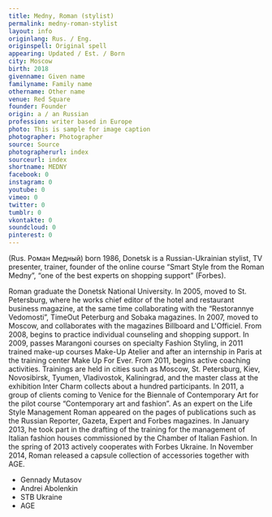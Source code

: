 ```yaml
---
title: Medny, Roman (stylist)
permalink: medny-roman-stylist
layout: info
originlang: Rus. / Eng.
originspell: Original spell
appearing: Updated / Est. / Born
city: Moscow
birth: 2018
givenname: Given name
familyname: Family name
othername: Other name
venue: Red Square
founder: Founder
origin: a / an Russian
profession: writer based in Europe
photo: This is sample for image caption
photographer: Photographer
source: Source
photographerurl: index
sourceurl: index
shortname: MEDNY
facebook: 0
instagram: 0
youtube: 0
vimeo: 0
twitter: 0
tumblr: 0
vkontakte: 0
soundcloud: 0
pinterest: 0
---
```


(Rus. Роман Медный) born 1986, Donetsk is a Russian-Ukrainian stylist, TV presenter, trainer, founder of the online course “Smart Style from the Roman Medny”, “one of the best experts on shopping support” (Forbes).

Roman graduate the Donetsk National University. In 2005, moved to St. Petersburg, where he works chief editor of the hotel and restaurant business magazine, at the same time collaborating with the “Restorannye Vedomosti”, TimeOut Peterburg and Sobaka magazines. In 2007, moved to Moscow, and collaborates with the magazines Billboard and L'Officiel. From 2008, begins to practice individual counseling and shopping support. In 2009, passes Marangoni courses on specialty Fashion Styling, in 2011 trained make-up courses Make-Up Atelier and after an internship in Paris at the training center Make Up For Ever. From 2011, begins active coaching activities. Trainings are held in cities such as Moscow, St. Petersburg, Kiev, Novosibirsk, Tyumen, Vladivostok, Kaliningrad, and the master class at the exhibition Inter Charm collects about a hundred participants.
In 2011, a group of clients coming to Venice for the Biennale of Contemporary Art for the pilot course “Contemporary art and fashion”. As an expert on the Life Style Management Roman appeared on the pages of publications such as the Russian Reporter, Gazeta, Expert and Forbes magazines. In January 2013, he took part in the drafting of the training for the management of Italian fashion houses commissioned by the Chamber of Italian Fashion.
In the spring of 2013 actively cooperates with Forbes Ukraine. In November 2014, Roman released a capsule collection of accessories together with AGE.

+ Gennady Mutasov
+ Andrei Abolenkin
+ STB Ukraine
+ AGE

